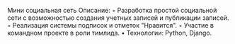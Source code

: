 Мини социальная сеть
Описание:
◦ Разработка простой социальной сети с возможностью создания учетных записей и публикации записей.
◦ Реализация системы подписок и отметок "Нравится".
◦ Участие в командном проекте в роли тимлида.
• Технологии: Python, Django.
